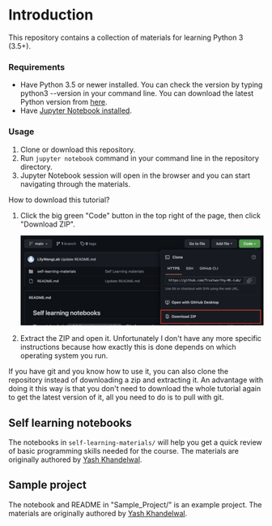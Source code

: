 # Introduction
This repository contains a collection of materials for learning Python 3 (3.5+).

### Requirements
- Have Python 3.5 or newer installed. You can check the version by typing python3 --version in your command line. You can download the latest Python version from [here](https://www.python.org/downloads/).
- Have [Jupyter Notebook installed](http://jupyter.readthedocs.io/en/latest/install.html).

### Usage
1. Clone or download this repository.
2. Run `jupyter notebook` command in your command line in the repository directory.
3. Jupyter Notebook session will open in the browser and you can start navigating through the materials.

How to download this tutorial?


1. Click the big green "Code" button in the top right of
    the page, then click "Download ZIP".

    ![Download ZIP](images/download-me.png)

2. Extract the ZIP and open it. Unfortunately I don't have any more
    specific instructions because how exactly this is done depends on
    which operating system you run.

If you have git and you know how to use it, you can also clone the
repository instead of downloading a zip and extracting it. An advantage
with doing it this way is that you don't need to download the whole
tutorial again to get the latest version of it, all you need to do is to
pull with git.

## Self learning notebooks
The notebooks in `self-learning-materials/` will help you get a quick review of basic programming skills needed for the course. The materials are originally authored by [Yash Khandelwal](https://github.com/yashskhandelwal). 

## Sample project
The notebook and README in "Sample_Project/" is an example project. The materials are originally authored by [Yash Khandelwal](https://github.com/yashskhandelwal). 